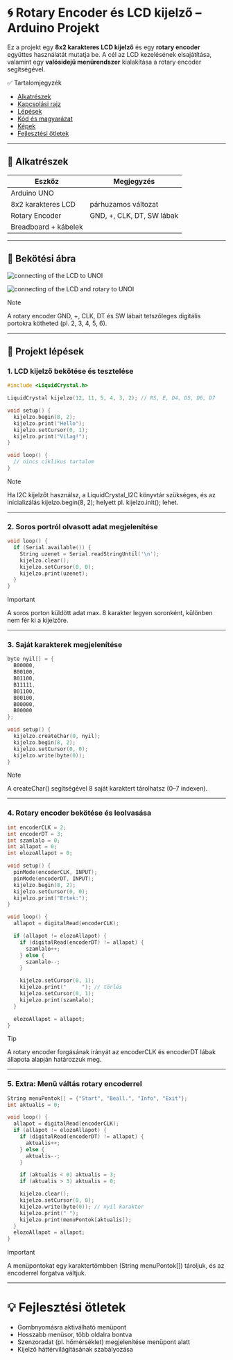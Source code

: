 # 🌀 Rotary Encoder és LCD kijelző – Arduino Projekt

Ez a projekt egy **8x2 karakteres LCD kijelző** és egy **rotary encoder** együttes használatát mutatja be. A cél az LCD kezelésének elsajátítása, valamint egy **valósidejű menürendszer** kialakítása a rotary encoder segítségével.

✅ Tartalomjegyzék
- [Alkatrészek](#alkatrészek)
- [Kapcsolási rajz](#kapcsolási-rajz)
- [Lépések](#lépések)
- [Kód és magyarázat](#kód-és-magyarázat)
- [Képek](#képek)
- [Fejlesztési ötletek](#fejlesztési-ötletek)

---

## 🧰 Alkatrészek

| Eszköz                    | Megjegyzés                  |
|---------------------------|-----------------------------|
| Arduino UNO               |                             |
| 8x2 karakteres LCD        |  párhuzamos változat        |
| Rotary Encoder            | GND, +, CLK, DT, SW lábak   |
| Breadboard + kábelek      |                             |

---

## 🔌 Bekötési ábra


![connecting of the LCD to UNOI](/3.%20feladat/3-1.png)

![connecting of the LCD and rotary to UNOI](/3.%20feladat/3-2.png)

> [!NOTE]
> A rotary encoder GND, +, CLK, DT és SW lábait tetszőleges digitális portokra kötheted (pl. 2, 3, 4, 5, 6).

---

## 🔢 Projekt lépések

### 1. LCD kijelző bekötése és tesztelése

```cpp
#include <LiquidCrystal.h>

LiquidCrystal kijelzo(12, 11, 5, 4, 3, 2); // RS, E, D4, D5, D6, D7

void setup() {
  kijelzo.begin(8, 2);
  kijelzo.print("Hello");
  kijelzo.setCursor(0, 1);
  kijelzo.print("Vilag!");
}

void loop() {
  // nincs ciklikus tartalom
}
```

> [!NOTE]
>Ha I2C kijelzőt használsz, a LiquidCrystal_I2C könyvtár szükséges, és az inicializálás kijelzo.begin(8, 2); helyett pl. kijelzo.init(); lehet.

---

### 2. Soros portról olvasott adat megjelenítése
```cpp
void loop() {
  if (Serial.available()) {
    String uzenet = Serial.readStringUntil('\n');
    kijelzo.clear();
    kijelzo.setCursor(0, 0);
    kijelzo.print(uzenet);
  }
}
```

> [!IMPORTANT]
>A soros porton küldött adat max. 8 karakter legyen soronként, különben nem fér ki a kijelzőre.

---


### 3. Saját karakterek megjelenítése
```cpp
byte nyil[] = {
  B00000,
  B00100,
  B01100,
  B11111,
  B01100,
  B00100,
  B00000,
  B00000
};

void setup() {
  kijelzo.createChar(0, nyil);
  kijelzo.begin(8, 2);
  kijelzo.setCursor(0, 0);
  kijelzo.write(byte(0));
}
```

> [!NOTE]
>A createChar() segítségével 8 saját karaktert tárolhatsz (0–7 indexen).

---


### 4. Rotary encoder bekötése és leolvasása

```cpp
int encoderCLK = 2;
int encoderDT = 3;
int szamlalo = 0;
int allapot = 0;
int elozoAllapot = 0;

void setup() {
  pinMode(encoderCLK, INPUT);
  pinMode(encoderDT, INPUT);
  kijelzo.begin(8, 2);
  kijelzo.setCursor(0, 0);
  kijelzo.print("Ertek:");
}

void loop() {
  allapot = digitalRead(encoderCLK);

  if (allapot != elozoAllapot) {
    if (digitalRead(encoderDT) != allapot) {
      szamlalo++;
    } else {
      szamlalo--;
    }

    kijelzo.setCursor(0, 1);
    kijelzo.print("     "); // törlés
    kijelzo.setCursor(0, 1);
    kijelzo.print(szamlalo);
  }

  elozoAllapot = allapot;
}
```

> [!TIP]
>A rotary encoder forgásának irányát az encoderCLK és encoderDT lábak állapota alapján határozzuk meg.

---


### 5. Extra: Menü váltás rotary encoderrel
```cpp
String menuPontok[] = {"Start", "Beall.", "Info", "Exit"};
int aktualis = 0;

void loop() {
  allapot = digitalRead(encoderCLK);
  if (allapot != elozoAllapot) {
    if (digitalRead(encoderDT) != allapot) {
      aktualis++;
    } else {
      aktualis--;
    }

    if (aktualis < 0) aktualis = 3;
    if (aktualis > 3) aktualis = 0;

    kijelzo.clear();
    kijelzo.setCursor(0, 0);
    kijelzo.write(byte(0)); // nyíl karakter
    kijelzo.print(" ");
    kijelzo.print(menuPontok[aktualis]);
  }
  elozoAllapot = allapot;
}
```

> [!IMPORTANT]
>A menüpontokat egy karaktertömbben (String menuPontok[]) tároljuk, és az encoderrel forgatva váltjuk.

---

# 💡 Fejlesztési ötletek
- Gombnyomásra aktiválható menüpont
- Hosszabb menüsor, több oldalra bontva
- Szenzoradat (pl. hőmérséklet) megjelenítése menüpont alatt
- Kijelző háttérvilágításának szabályozása

